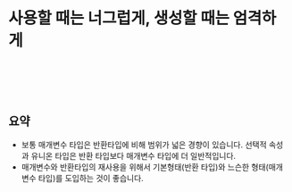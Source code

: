 # 사용할 때는 너그럽게, 생성할 때는 엄격하게

</br>

```ts

```

</br>

## 요약

- 보통 매개변수 타입은 반환타입에 비해 범위가 넓은 경향이 있습니다. 선택적 속성과 유니온 타입은 반환 타입보다 매개변수 타입에 더 일반적입니다.
- 매개변수와 반환타입의 재사용을 위해서 기본형태(반환 타입)와 느슨한 형태(매개변수 타입)를 도입하는 것이 좋습니다.
